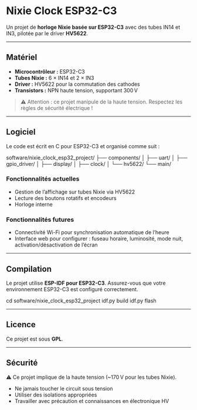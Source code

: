 # Nixie Clock ESP32-C3

Un projet de **horloge Nixie basée sur ESP32-C3** avec des tubes IN14 et IN3, pilotée par le driver **HV5622**.

---

## Matériel

- **Microcontrôleur :** ESP32-C3  
- **Tubes Nixie :** 6 × IN14 et 2 × IN3  
- **Driver :** HV5622 pour la commutation des cathodes  
- **Transistors :** NPN haute tension, supportant 300 V  

> ⚠️ Attention : ce projet manipule de la haute tension. Respectez les règles de sécurité électrique !

---

## Logiciel

Le code est écrit en C pour ESP32-C3 et organisé comme suit :

software/nixie_clock_esp32_project/
├── components/
│   ├── uart/
│   ├── gpio_driver/
│   ├── display/
│   ├── clock/
│   └── hv5622/
└── main/

### Fonctionnalités actuelles

- Gestion de l’affichage sur tubes Nixie via HV5622  
- Lecture des boutons rotatifs et encodeurs  
- Horloge interne  

### Fonctionnalités futures

- Connectivité Wi-Fi pour synchronisation automatique de l’heure  
- Interface web pour configurer : fuseau horaire, luminosité, mode nuit, activation/désactivation de l’écran  

---

## Compilation

Le projet utilise **ESP-IDF pour ESP32-C3**. Assurez-vous que votre environnement ESP32-C3 est configuré correctement.

cd software/nixie_clock_esp32_project
idf.py build
idf.py flash

---

## Licence

Ce projet est sous **GPL**.

---

## Sécurité

⚠️ Ce projet implique de la haute tension (~170 V pour les tubes Nixie).  
- Ne jamais toucher le circuit sous tension  
- Utiliser des isolations appropriées  
- Travailler avec précaution et connaissances en électronique HV
